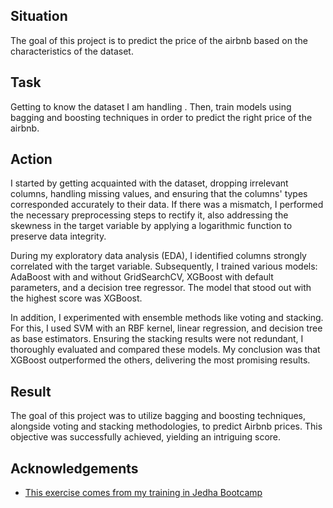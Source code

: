 
## Situation
The goal of this project is to predict the price of the airbnb based on the characteristics of the dataset. 

## Task
Getting to know the dataset I am handling . Then, train models using bagging and boosting techniques in order to predict the right price of the airbnb.

## Action

I started by getting acquainted with the dataset, dropping irrelevant columns, handling missing values, and ensuring that the columns' types corresponded accurately to their data. If there was a mismatch, I performed the necessary preprocessing steps to rectify it, also addressing the skewness in the target variable by applying a logarithmic function to preserve data integrity.

During my exploratory data analysis (EDA), I identified columns strongly correlated with the target variable. Subsequently, I trained various models: AdaBoost with and without GridSearchCV, XGBoost with default parameters, and a decision tree regressor. The model that stood out with the highest score was XGBoost.

In addition, I experimented with ensemble methods like voting and stacking. For this, I used SVM with an RBF kernel, linear regression, and decision tree as base estimators. Ensuring the stacking results were not redundant, I thoroughly evaluated and compared these models. My conclusion was that XGBoost outperformed the others, delivering the most promising results.



## Result
The goal of this project was to utilize bagging and boosting techniques, alongside voting and stacking methodologies, to predict Airbnb prices. This objective was successfully achieved, yielding an intriguing score.

## Acknowledgements

 - [This exercise comes from my training in Jedha Bootcamp](https://www.jedha.co/formations/formation-data-scientist)
 


